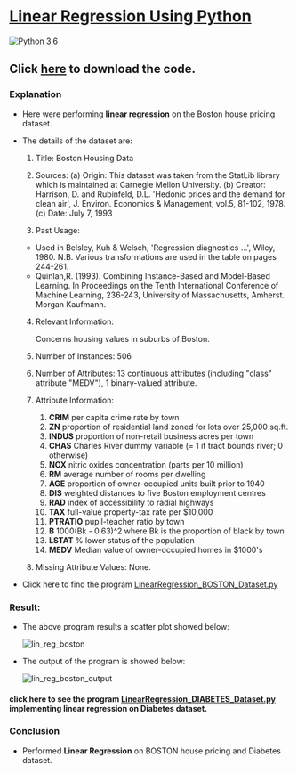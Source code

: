 # [Linear Regression Using Python](https://en.wikipedia.org/wiki/Linear_regression)

[![Python 3.6](https://img.shields.io/badge/python-3.6-green.svg)](https://www.python.org/downloads/release/python-360/)

## Click [here](https://github.com/syamkakarla98/Linear-Regression/releases) to download the code.



### Explanation 

* Here were performing **linear regression** on the Boston house pricing dataset.
* The details of the dataset are:
  1. Title: Boston Housing Data

  2. Sources:
    (a) Origin:  This dataset was taken from the StatLib library which is
                maintained at Carnegie Mellon University.
    (b) Creator:  Harrison, D. and Rubinfeld, D.L. 'Hedonic prices and the 
                 demand for clean air', J. Environ. Economics & Management,
                 vol.5, 81-102, 1978.
    (c) Date: July 7, 1993

  3. Past Usage:
   -   Used in Belsley, Kuh & Welsch, 'Regression diagnostics ...', Wiley, 
       1980.   N.B. Various transformations are used in the table on
       pages 244-261.
    -  Quinlan,R. (1993). Combining Instance-Based and Model-Based Learning.
       In Proceedings on the Tenth International Conference of Machine 
       Learning, 236-243, University of Massachusetts, Amherst. Morgan
       Kaufmann.

  4. Relevant Information:

      Concerns housing values in suburbs of Boston.

  5. Number of Instances: 506

  6. Number of Attributes: 13 continuous attributes (including "class"
                         attribute "MEDV"), 1 binary-valued attribute.

  7. Attribute Information:

      1. **CRIM**      per capita crime rate by town
      2. **ZN**        proportion of residential land zoned for lots over 25,000 sq.ft.
      3. **INDUS**     proportion of non-retail business acres per town
      4. **CHAS**      Charles River dummy variable (= 1 if tract bounds river; 0 otherwise)
      5. **NOX**       nitric oxides concentration (parts per 10 million)
      6. **RM**        average number of rooms per dwelling
      7. **AGE**       proportion of owner-occupied units built prior to 1940
      8. **DIS**       weighted distances to five Boston employment centres
      9. **RAD**       index of accessibility to radial highways
      10. **TAX**      full-value property-tax rate per $10,000
      11. **PTRATIO**  pupil-teacher ratio by town
      12. **B**        1000(Bk - 0.63)^2 where Bk is the proportion of black by town
      13. **LSTAT**    % lower status of the population
      14. **MEDV**     Median value of owner-occupied homes in $1000's

    8. Missing Attribute Values:  None.

* Click here to find the program [LinearRegression_BOSTON_Dataset.py](https://github.com/syamkakarla98/Linear-Regression/blob/master/LinearRegression_BOSTON_Dataset.py)

### Result:

* The above program results a scatter plot showed below:
    
    ![lin_reg_boston](https://user-images.githubusercontent.com/36328597/43992265-c0a304ca-9d31-11e8-89d3-931ca3e3227f.png)
    
* The output of the program is showed below:

    ![lin_reg_boston_output](https://user-images.githubusercontent.com/36328597/43992266-c0ddbc78-9d31-11e8-83bb-7076dafc4526.PNG)

 
#### click here to see the program [LinearRegression_DIABETES_Dataset.py](https://github.com/syamkakarla98/Linear-Regression/blob/master/LinearRegression_DIABETES_Dataset.py) implementing linear regression on Diabetes dataset.


### Conclusion 

   * Performed **Linear Regression** on BOSTON house pricing and Diabetes dataset.
   


